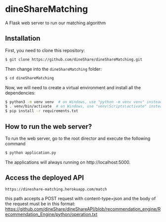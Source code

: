 # dineShareMatching

A Flask web server to run our matching algorithm

## Installation

First, you need to clone this repository:

```bash
$ git clone https://github.com/dineShare/dineShareMatching.git
```

Then change into the `dineShareMatching` folder:

```bash
$ cd dineShareMatching
```

Now, we will need to create a virtual environment and install all the dependencies:

```bash
$ python3 -m venv venv  # on Windows, use "python -m venv venv" instead
$ . venv/bin/activate  # on Windows, use "venv\Scripts\activate" instead
$ pip install -r requirements.txt
```

## How to run the web server?

To run the web server, go to the root director and execute the following command

```bash
$ python application.py
```

The applications will always running on http://localhost:5000.

## Access the deployed API
```
https://dineshare-matching.herokuapp.com/match

```
this path accepts a POST request with content-type=json
and the body of the request must be in this format: https://github.com/dineShare/dineShareAPI/blob/recommendation_engine/Recommendation_Engine/python/operation.txt
